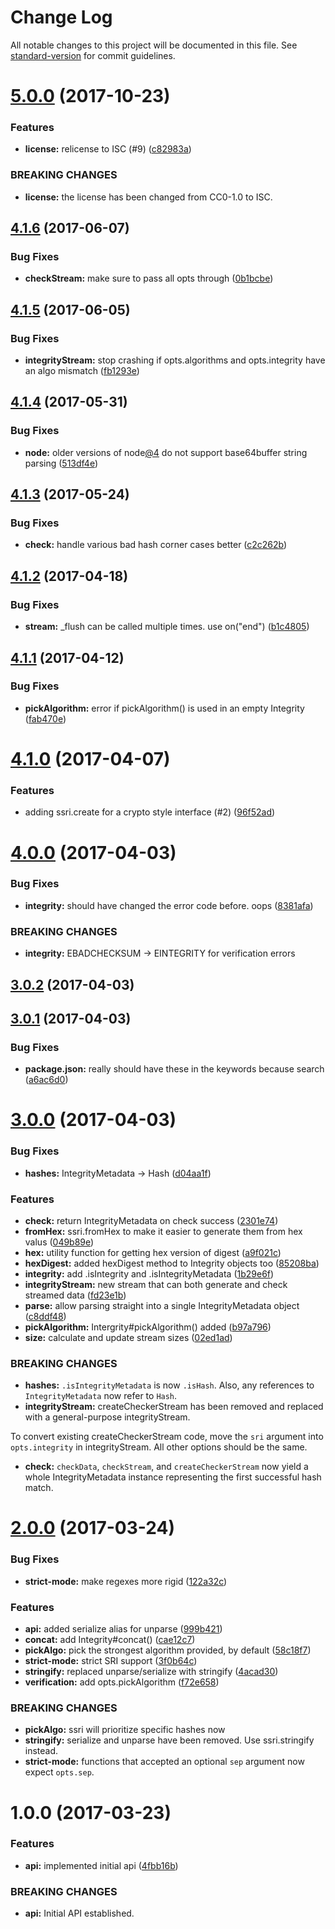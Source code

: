 # Change Log

All notable changes to this project will be documented in this file. See [standard-version](https://github.com/conventional-changelog/standard-version) for commit guidelines.

<a name="5.0.0"></a>
# [5.0.0](https://github.com/zkat/ssri/compare/v4.1.6...v5.0.0) (2017-10-23)


### Features

* **license:** relicense to ISC (#9) ([c82983a](https://github.com/zkat/ssri/commit/c82983a))


### BREAKING CHANGES

* **license:** the license has been changed from CC0-1.0 to ISC.



<a name="4.1.6"></a>
## [4.1.6](https://github.com/zkat/ssri/compare/v4.1.5...v4.1.6) (2017-06-07)


### Bug Fixes

* **checkStream:** make sure to pass all opts through ([0b1bcbe](https://github.com/zkat/ssri/commit/0b1bcbe))



<a name="4.1.5"></a>
## [4.1.5](https://github.com/zkat/ssri/compare/v4.1.4...v4.1.5) (2017-06-05)


### Bug Fixes

* **integrityStream:** stop crashing if opts.algorithms and opts.integrity have an algo mismatch ([fb1293e](https://github.com/zkat/ssri/commit/fb1293e))



<a name="4.1.4"></a>
## [4.1.4](https://github.com/zkat/ssri/compare/v4.1.3...v4.1.4) (2017-05-31)


### Bug Fixes

* **node:** older versions of node[@4](https://github.com/4) do not support base64buffer string parsing ([513df4e](https://github.com/zkat/ssri/commit/513df4e))



<a name="4.1.3"></a>
## [4.1.3](https://github.com/zkat/ssri/compare/v4.1.2...v4.1.3) (2017-05-24)


### Bug Fixes

* **check:** handle various bad hash corner cases better ([c2c262b](https://github.com/zkat/ssri/commit/c2c262b))



<a name="4.1.2"></a>
## [4.1.2](https://github.com/zkat/ssri/compare/v4.1.1...v4.1.2) (2017-04-18)


### Bug Fixes

* **stream:** _flush can be called multiple times. use on("end") ([b1c4805](https://github.com/zkat/ssri/commit/b1c4805))



<a name="4.1.1"></a>
## [4.1.1](https://github.com/zkat/ssri/compare/v4.1.0...v4.1.1) (2017-04-12)


### Bug Fixes

* **pickAlgorithm:** error if pickAlgorithm() is used in an empty Integrity ([fab470e](https://github.com/zkat/ssri/commit/fab470e))



<a name="4.1.0"></a>
# [4.1.0](https://github.com/zkat/ssri/compare/v4.0.0...v4.1.0) (2017-04-07)


### Features

* adding ssri.create for a crypto style interface (#2) ([96f52ad](https://github.com/zkat/ssri/commit/96f52ad))



<a name="4.0.0"></a>
# [4.0.0](https://github.com/zkat/ssri/compare/v3.0.2...v4.0.0) (2017-04-03)


### Bug Fixes

* **integrity:** should have changed the error code before. oops ([8381afa](https://github.com/zkat/ssri/commit/8381afa))


### BREAKING CHANGES

* **integrity:** EBADCHECKSUM -> EINTEGRITY for verification errors



<a name="3.0.2"></a>
## [3.0.2](https://github.com/zkat/ssri/compare/v3.0.1...v3.0.2) (2017-04-03)



<a name="3.0.1"></a>
## [3.0.1](https://github.com/zkat/ssri/compare/v3.0.0...v3.0.1) (2017-04-03)


### Bug Fixes

* **package.json:** really should have these in the keywords because search ([a6ac6d0](https://github.com/zkat/ssri/commit/a6ac6d0))



<a name="3.0.0"></a>
# [3.0.0](https://github.com/zkat/ssri/compare/v2.0.0...v3.0.0) (2017-04-03)


### Bug Fixes

* **hashes:** IntegrityMetadata -> Hash ([d04aa1f](https://github.com/zkat/ssri/commit/d04aa1f))


### Features

* **check:** return IntegrityMetadata on check success ([2301e74](https://github.com/zkat/ssri/commit/2301e74))
* **fromHex:** ssri.fromHex to make it easier to generate them from hex valus ([049b89e](https://github.com/zkat/ssri/commit/049b89e))
* **hex:** utility function for getting hex version of digest ([a9f021c](https://github.com/zkat/ssri/commit/a9f021c))
* **hexDigest:** added hexDigest method to Integrity objects too ([85208ba](https://github.com/zkat/ssri/commit/85208ba))
* **integrity:** add .isIntegrity and .isIntegrityMetadata ([1b29e6f](https://github.com/zkat/ssri/commit/1b29e6f))
* **integrityStream:** new stream that can both generate and check streamed data ([fd23e1b](https://github.com/zkat/ssri/commit/fd23e1b))
* **parse:** allow parsing straight into a single IntegrityMetadata object ([c8ddf48](https://github.com/zkat/ssri/commit/c8ddf48))
* **pickAlgorithm:** Intergrity#pickAlgorithm() added ([b97a796](https://github.com/zkat/ssri/commit/b97a796))
* **size:** calculate and update stream sizes ([02ed1ad](https://github.com/zkat/ssri/commit/02ed1ad))


### BREAKING CHANGES

* **hashes:** `.isIntegrityMetadata` is now `.isHash`. Also, any references to `IntegrityMetadata` now refer to `Hash`.
* **integrityStream:** createCheckerStream has been removed and replaced with a general-purpose integrityStream.

To convert existing createCheckerStream code, move the `sri` argument into `opts.integrity` in integrityStream. All other options should be the same.
* **check:** `checkData`, `checkStream`, and `createCheckerStream` now yield a whole IntegrityMetadata instance representing the first successful hash match.



<a name="2.0.0"></a>
# [2.0.0](https://github.com/zkat/ssri/compare/v1.0.0...v2.0.0) (2017-03-24)


### Bug Fixes

* **strict-mode:** make regexes more rigid ([122a32c](https://github.com/zkat/ssri/commit/122a32c))


### Features

* **api:** added serialize alias for unparse ([999b421](https://github.com/zkat/ssri/commit/999b421))
* **concat:** add Integrity#concat() ([cae12c7](https://github.com/zkat/ssri/commit/cae12c7))
* **pickAlgo:** pick the strongest algorithm provided, by default ([58c18f7](https://github.com/zkat/ssri/commit/58c18f7))
* **strict-mode:** strict SRI support ([3f0b64c](https://github.com/zkat/ssri/commit/3f0b64c))
* **stringify:** replaced unparse/serialize with stringify ([4acad30](https://github.com/zkat/ssri/commit/4acad30))
* **verification:** add opts.pickAlgorithm ([f72e658](https://github.com/zkat/ssri/commit/f72e658))


### BREAKING CHANGES

* **pickAlgo:** ssri will prioritize specific hashes now
* **stringify:** serialize and unparse have been removed. Use ssri.stringify instead.
* **strict-mode:** functions that accepted an optional `sep` argument now expect `opts.sep`.



<a name="1.0.0"></a>
# 1.0.0 (2017-03-23)


### Features

* **api:** implemented initial api ([4fbb16b](https://github.com/zkat/ssri/commit/4fbb16b))


### BREAKING CHANGES

* **api:** Initial API established.
